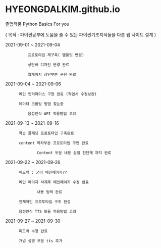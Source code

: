 # HYEONGDALKIM.github.io

졸업작품 Python Basics For you

( 목적 : 파이썬공부에 도움을 줄 수 있는 파이썬기초지식들을 다른 웹 사이트 설계 )

2021-09-01  ~ 2021-09-04

	          프로토타입 재구축( 템플릿 변경)

	          상단바 디자인 변경 완료
		  
	          웹페이지 상단부분 구현 완료
		  
2021-09-04 ~ 2021-09-06

		  메인 인터페이스 구현 완료 (작업시 수정보완)

		  데이터 크롤링 방법 찾는중
		  
	          음성인식 API 적용방법 고려

2021-09-13 ~ 2021-09-16

		  학습 플래닛 프로토타입 구축완료
		  
		  content 목차부분 프로토타입 구현 완료

                  Content 부분 내용 삽입 전단계 까지 완료
		  
2021-09-22 ~ 2021-09-26

		  피드백 : 굳이 메인페이지??
		  
		  메인 페이지 삭제후 메인페이지 수정 완료

                  내용 입력 완료
		  
		  전체적인 프로토타입 구조 완성 
		  
		  음성인식 TTS 모듈 적용방법 고려
		  
2021-09-27 ~ 2021-09-30

		  피드백 수정 완료
		  
		  개념 설명 부분 tts 추가

                  

